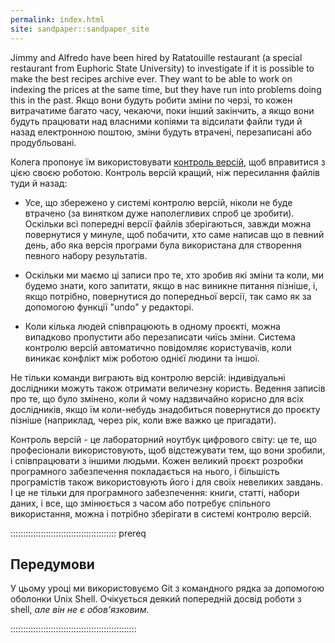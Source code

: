 ```yaml
---
permalink: index.html
site: sandpaper::sandpaper_site
---
```


Jimmy and Alfredo have been hired by Ratatouille restaurant (a special
restaurant from Euphoric State University) to investigate if it
is possible to make the best recipes archive ever.  They want to
be able to work on indexing the prices at the same time, but they have run into
problems doing this in the past.  Якщо вони будуть робити зміни по черзі, то кожен витрачатиме багато часу, чекаючи, поки інший закінчить, а якщо вони будуть працювати над власними копіями та відсилати файли туди й назад електронною поштою, зміни будуть втрачені, перезаписані або продубльовані.

Колега пропонує їм використовувати [контроль версій](learners/reference.md#version-control), щоб вправитися з цією своєю роботою. Контроль версій кращий, ніж пересилання файлів туди й назад:

- Усе, що збережено у системі контролю версій, ніколи не буде втрачено (за винятком дуже наполегливих спроб це зробити). Оскільки всі попередні версії файлів зберігаються, завжди можна повернутися у минуле, щоб побачити, хто саме написав що в певний день, або яка версія програми була використана для створення певного набору результатів.

- Оскільки ми маємо ці записи про те, хто зробив які зміни та коли, ми будемо знати, кого запитати, якщо в нас виникне питання пізніше, і, якщо потрібно, повернутися до попередньої версії, так само як за допомогою функції "undo" у редакторі.

- Коли кілька людей співпрацюють в одному проєкті, можна випадково пропустити або перезаписати чиїсь зміни. Система контролю версій автоматично повідомляє користувачів, коли виникає конфлікт між роботою однієї людини та іншої.

Не тільки команди виграють від контролю версій: індивідуальні дослідники можуть також отримати величезну користь.  Ведення записів про те, що було змінено, коли й чому надзвичайно корисно для всіх дослідників, якщо їм коли-небудь знадобиться повернутися до проєкту пізніше (наприклад, через рік, коли вже важко це пригадати).

Контроль версій - це лабораторний ноутбук цифрового світу: це те, що професіонали використовують, щоб відстежувати тем, що вони зробили, і співпрацювати з іншими людьми.  Кожен великий проєкт розробки програмного забезпечення покладається на нього, і більшість програмістів також використовують його і для своїх невеликих завдань.  І це не тільки для програмного забезпечення: книги, статті, набори даних, і все, що змінюється з часом або потребує спільного використання, можна і потрібно зберігати в системі контролю версій.

::::::::::::::::::::::::::::::::::::::::::  prereq

## Передумови

У цьому уроці ми використовуємо Git з командного рядка за допомогою оболонки Unix Shell.
Очікується деякий попередній досвід роботи з shell, _але він не є обов'язковим_.

::::::::::::::::::::::::::::::::::::::::::::::::::
